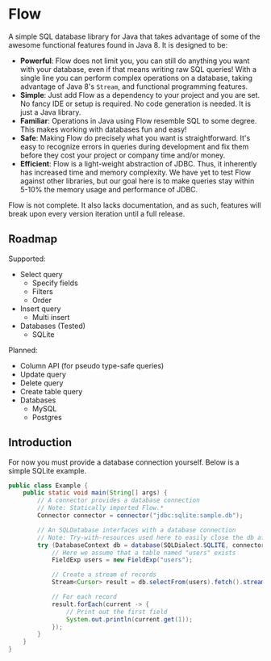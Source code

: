 # Flow

A simple SQL database library for Java that takes advantage of some of the awesome
functional features found in Java 8. It is designed to be:

* **Powerful**: Flow does not limit you, you can still do anything you want with your database,
  even if that means writing raw SQL queries! With a single line you can perform complex operations 
  on a database, taking advantage of Java 8's `Stream`, and functional programming features.
* **Simple**: Just add Flow as a dependency to your project and you are set. No fancy IDE
  or setup is required. No code generation is needed. It is just a Java library.
* **Familiar**: Operations in Java using Flow resemble SQL to some degree. This makes working with
  databases fun and easy!
* **Safe**: Making Flow do precisely what you want is straightforward. It's easy to recognize errors
  in queries during development and fix them before they cost your project or company time and/or money.
* **Efficient**: Flow is a light-weight abstraction of JDBC. Thus, it inherently has increased time
  and memory complexity. We have yet to test Flow against other libraries, but our goal here is 
  to make queries stay within 5-10% the memory usage and performance of JDBC.

Flow is not complete. It also lacks documentation, and as such, features will break upon every 
version iteration until a full release.

## Roadmap

Supported:

* Select query
    * Specify fields
    * Filters
    * Order
* Insert query
    * Multi insert
* Databases (Tested)
    * SQLite

Planned:
* Column API (for pseudo type-safe queries)
* Update query
* Delete query
* Create table query
* Databases
    * MySQL
    * Postgres

## Introduction

For now you must provide a database connection yourself. Below is a simple SQLite example.

```java
public class Example {
    public static void main(String[] args) {
        // A connector provides a database connection
        // Note: Statically imported Flow.*
        Connector connector = connector("jdbc:sqlite:sample.db");

        // An SQLDatabase interfaces with a database connection
        // Note: Try-with-resources used here to easily close the db after usage
        try (DatabaseContext db = database(SQLDialect.SQLITE, connector)) {
            // Here we assume that a table named "users" exists
            FieldExp users = new FieldExp("users");

            // Create a stream of records
            Stream<Cursor> result = db.selectFrom(users).fetch().stream();

            // For each record
            result.forEach(current -> {
                // Print out the first field
                System.out.println(current.get(1));
            });
        }
    }
}
```